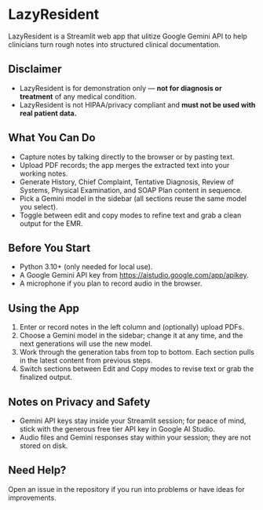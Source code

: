 # LazyResident
LazyResident is a Streamlit web app that ulitize Google Gemini API to help clinicians turn rough notes into structured clinical documentation.

## Disclaimer
- LazyResident is for demonstration only — **not for diagnosis or treatment** of any medical condition.
- LazyResident is not HIPAA/privacy compliant and **must not be used with real patient data.**

## What You Can Do
- Capture notes by talking directly to the browser or by pasting text.
- Upload PDF records; the app merges the extracted text into your working notes.
- Generate History, Chief Complaint, Tentative Diagnosis, Review of Systems, Physical Examination, and SOAP Plan content in sequence.
- Pick a Gemini model in the sidebar (all sections reuse the same model you select).
- Toggle between edit and copy modes to refine text and grab a clean output for the EMR.

## Before You Start
- Python 3.10+ (only needed for local use).
- A Google Gemini API key from https://aistudio.google.com/app/apikey.
- A microphone if you plan to record audio in the browser.

## Using the App
1. Enter or record notes in the left column and (optionally) upload PDFs.
2. Choose a Gemini model in the sidebar; change it at any time, and the next generations will use the new model.
3. Work through the generation tabs from top to bottom. Each section pulls in the latest content from previous steps.
4. Switch sections between Edit and Copy modes to revise text or grab the finalized output.

## Notes on Privacy and Safety
- Gemini API keys stay inside your Streamlit session; for peace of mind, stick with the generous free tier API key in Google AI Studio.
- Audio files and Gemini responses stay within your session; they are not stored on disk.

## Need Help?
Open an issue in the repository if you run into problems or have ideas for improvements.
